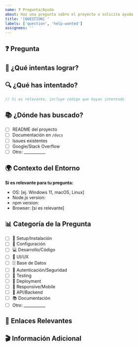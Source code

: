 ```yaml
---
name: ❓ Pregunta/Ayuda
about: Haz una pregunta sobre el proyecto o solicita ayuda
title: '[QUESTION] '
labels: ['question', 'help-wanted']
assignees: ''
---
```


## ❓ Pregunta

<!-- Describe claramente tu pregunta -->

## 🎯 ¿Qué intentas lograr?

<!-- Explica el objetivo o el contexto de tu pregunta -->

## 🔍 ¿Qué has intentado?

<!-- Describe qué has probado hasta ahora -->

```javascript
// Si es relevante, incluye código que hayas intentado
```

## 📚 ¿Dónde has buscado?

- [ ] README del proyecto
- [ ] Documentación en `/docs`
- [ ] Issues existentes
- [ ] Google/Stack Overflow
- [ ] Otro: ___________

## 🌍 Contexto del Entorno

**Si es relevante para tu pregunta:**

- OS: [ej. Windows 11, macOS, Linux]
- Node.js version: 
- npm version: 
- Browser: [si es relevante]

## 📊 Categoría de la Pregunta

- [ ] 🚀 Setup/Instalación
- [ ] 🔧 Configuración
- [ ] 💻 Desarrollo/Código
- [ ] 🎨 UI/UX
- [ ] 🗄️ Base de Datos
- [ ] 🔐 Autenticación/Seguridad
- [ ] 🧪 Testing
- [ ] 🚀 Deployment
- [ ] 📱 Responsive/Mobile
- [ ] 🔗 API/Backend
- [ ] 📚 Documentación
- [ ] Otro: ___________

## 🔗 Enlaces Relevantes

<!-- Si tienes enlaces a documentación, ejemplos, etc. que sean relevantes -->

## 🎬 Información Adicional

<!-- Cualquier contexto adicional que pueda ayudar a responder tu pregunta -->
